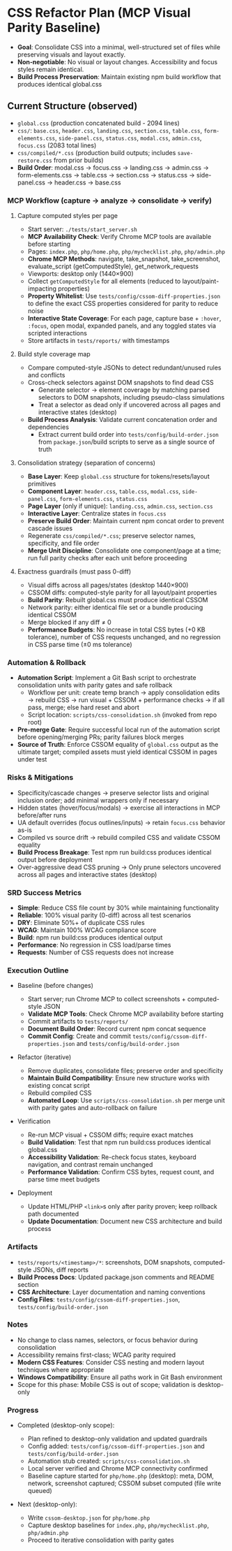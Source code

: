 # CSS Refactor Plan (MCP Visual Parity Baseline)

- **Goal**: Consolidate CSS into a minimal, well-structured set of files while preserving visuals and layout exactly.
- **Non‑negotiable**: No visual or layout changes. Accessibility and focus styles remain identical.
- **Build Process Preservation**: Maintain existing npm build workflow that produces identical global.css

## Current Structure (observed)

- `global.css` (production concatenated build - 2094 lines)
- `css/`: `base.css`, `header.css`, `landing.css`, `section.css`, `table.css`, `form-elements.css`, `side-panel.css`, `status.css`, `modal.css`, `admin.css`, `focus.css` (2083 total lines)
- `css/compiled/*.css` (production build outputs; includes `save-restore.css` from prior builds)
- **Build Order**: modal.css → focus.css → landing.css → admin.css → form-elements.css → table.css → section.css → status.css → side-panel.css → header.css → base.css

### MCP Workflow (capture → analyze → consolidate → verify)

1) Capture computed styles per page
   - Start server: `./tests/start_server.sh`
   - **MCP Availability Check**: Verify Chrome MCP tools are available before starting
   - Pages: `index.php`, `php/home.php`, `php/mychecklist.php`, `php/admin.php`
   - **Chrome MCP Methods**: navigate, take_snapshot, take_screenshot, evaluate_script (getComputedStyle), get_network_requests
   - Viewports: desktop only (1440×900)
   - Collect `getComputedStyle` for all elements (reduced to layout/paint-impacting properties)
   - **Property Whitelist**: Use `tests/config/cssom-diff-properties.json` to define the exact CSS properties considered for parity to reduce noise
   - **Interactive State Coverage**: For each page, capture base + `:hover`, `:focus`, open modal, expanded panels, and any toggled states via scripted interactions
   - Store artifacts in `tests/reports/` with timestamps

2) Build style coverage map
   - Compare computed-style JSONs to detect redundant/unused rules and conflicts
   - Cross-check selectors against DOM snapshots to find dead CSS
     - Generate selector → element coverage by matching parsed selectors to DOM snapshots, including pseudo-class simulations
     - Treat a selector as dead only if uncovered across all pages and interactive states (desktop)
   - **Build Process Analysis**: Validate current concatenation order and dependencies
     - Extract current build order into `tests/config/build-order.json` from `package.json`/build scripts to serve as a single source of truth

3) Consolidation strategy (separation of concerns)
   - **Base Layer**: Keep `global.css` structure for tokens/resets/layout primitives
   - **Component Layer**: `header.css`, `table.css`, `modal.css`, `side-panel.css`, `form-elements.css`, `status.css`
   - **Page Layer** (only if unique): `landing.css`, `admin.css`, `section.css`
   - **Interactive Layer**: Centralize states in `focus.css`
   - **Preserve Build Order**: Maintain current npm concat order to prevent cascade issues
   - Regenerate `css/compiled/*.css`; preserve selector names, specificity, and file order
   - **Merge Unit Discipline**: Consolidate one component/page at a time; run full parity checks after each unit before proceeding

4) Exactness guardrails (must pass 0-diff)
   - Visual diffs across all pages/states (desktop 1440×900)
   - CSSOM diffs: computed-style parity for all layout/paint properties
   - **Build Parity**: Rebuilt global.css must produce identical CSSOM
   - Network parity: either identical file set or a bundle producing identical CSSOM
   - Merge blocked if any diff ≠ 0
   - **Performance Budgets**: No increase in total CSS bytes (+0 KB tolerance), number of CSS requests unchanged, and no regression in CSS parse time (±0 ms tolerance)

### Automation & Rollback

- **Automation Script**: Implement a Git Bash script to orchestrate consolidation units with parity gates and safe rollback
  - Workflow per unit: create temp branch → apply consolidation edits → rebuild CSS → run visual + CSSOM + performance checks → if all pass, merge; else hard reset and abort
  - Script location: `scripts/css-consolidation.sh` (invoked from repo root)
- **Pre-merge Gate**: Require successful local run of the automation script before opening/merging PRs; parity failures block merges
- **Source of Truth**: Enforce CSSOM equality of `global.css` output as the ultimate target; compiled assets must yield identical CSSOM in pages under test

### Risks & Mitigations

- Specificity/cascade changes → preserve selector lists and original inclusion order; add minimal wrappers only if necessary
- Hidden states (hover/focus/modals) → exercise all interactions in MCP before/after runs
- UA default overrides (focus outlines/inputs) → retain `focus.css` behavior as-is
- Compiled vs source drift → rebuild compiled CSS and validate CSSOM equality
- **Build Process Breakage**: Test npm run build:css produces identical output before deployment
 - Over-aggressive dead CSS pruning → Only prune selectors uncovered across all pages and interactive states (desktop)

### SRD Success Metrics

- **Simple**: Reduce CSS file count by 30% while maintaining functionality
- **Reliable**: 100% visual parity (0-diff) across all test scenarios
- **DRY**: Eliminate 50%+ of duplicate CSS rules
- **WCAG**: Maintain 100% WCAG compliance score
- **Build**: npm run build:css produces identical output
- **Performance**: No regression in CSS load/parse times
 - **Requests**: Number of CSS requests does not increase

### Execution Outline

- Baseline (before changes)
  - Start server; run Chrome MCP to collect screenshots + computed-style JSON
  - **Validate MCP Tools**: Check Chrome MCP availability before starting
  - Commit artifacts to `tests/reports/`
  - **Document Build Order**: Record current npm concat sequence
  - **Commit Config**: Create and commit `tests/config/cssom-diff-properties.json` and `tests/config/build-order.json`

- Refactor (iterative)
  - Remove duplicates, consolidate files; preserve order and specificity
  - **Maintain Build Compatibility**: Ensure new structure works with existing concat script
  - Rebuild compiled CSS
  - **Automated Loop**: Use `scripts/css-consolidation.sh` per merge unit with parity gates and auto-rollback on failure

- Verification
  - Re-run MCP visual + CSSOM diffs; require exact matches
  - **Build Validation**: Test that npm run build:css produces identical global.css
  - **Accessibility Validation**: Re-check focus states, keyboard navigation, and contrast remain unchanged
  - **Performance Validation**: Confirm CSS bytes, request count, and parse time meet budgets

- Deployment
  - Update HTML/PHP `<link>`s only after parity proven; keep rollback path documented
  - **Update Documentation**: Document new CSS architecture and build process

### Artifacts

- `tests/reports/<timestamp>/*`: screenshots, DOM snapshots, computed-style JSONs, diff reports
- **Build Process Docs**: Updated package.json comments and README section
- **CSS Architecture**: Layer documentation and naming conventions
 - **Config Files**: `tests/config/cssom-diff-properties.json`, `tests/config/build-order.json`

### Notes

- No change to class names, selectors, or focus behavior during consolidation
- Accessibility remains first-class; WCAG parity required
- **Modern CSS Features**: Consider CSS nesting and modern layout techniques where appropriate
- **Windows Compatibility**: Ensure all paths work in Git Bash environment
 - Scope for this phase: Mobile CSS is out of scope; validation is desktop-only

### Progress

- Completed (desktop-only scope):
  - Plan refined to desktop-only validation and updated guardrails
  - Config added: `tests/config/cssom-diff-properties.json` and `tests/config/build-order.json`
  - Automation stub created: `scripts/css-consolidation.sh`
  - Local server verified and Chrome MCP connectivity confirmed
  - Baseline capture started for `php/home.php` (desktop): meta, DOM, network, screenshot captured; CSSOM subset computed (file write queued)

- Next (desktop-only):
  - Write `cssom-desktop.json` for `php/home.php`
  - Capture desktop baselines for `index.php`, `php/mychecklist.php`, `php/admin.php`
  - Proceed to iterative consolidation with parity gates
